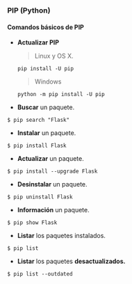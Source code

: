 ### PIP (Python) ###

#### Comandos básicos de PIP ####  
- **Actualizar PIP**  

  >Linux y OS X.  

  ```console
  pip install -U pip
  ```  

  >Windows

  ```console
  python -m pip install -U pip
  ```  
- **Buscar** un paquete.
```console
$ pip search "Flask"
```  
- **Instalar** un paquete.  
```console
$ pip install Flask
```  
- **Actualizar** un paquete.  
```console
$ pip install --upgrade Flask
```  
- **Desinstalar** un paquete.  
```console
$ pip uninstall Flask
```  
- **Información** un paquete.  
```console
$ pip show Flask
```  
- **Listar** los paquetes instalados.  
```console
$ pip list
```  
- **Listar** los paquetes **desactualizados.**  
```console
$ pip list --outdated
```  
